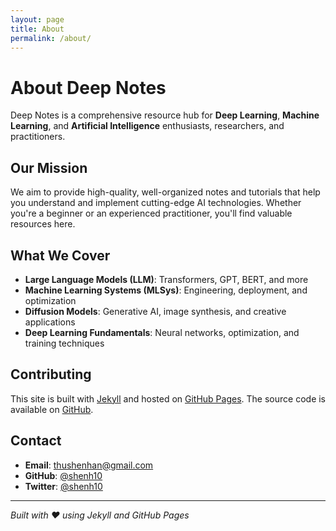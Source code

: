 ```yaml
---
layout: page
title: About
permalink: /about/
---
```


# About Deep Notes

Deep Notes is a comprehensive resource hub for **Deep Learning**, **Machine Learning**, and **Artificial Intelligence** enthusiasts, researchers, and practitioners.

## Our Mission

We aim to provide high-quality, well-organized notes and tutorials that help you understand and implement cutting-edge AI technologies. Whether you're a beginner or an experienced practitioner, you'll find valuable resources here.

## What We Cover

- **Large Language Models (LLM)**: Transformers, GPT, BERT, and more
- **Machine Learning Systems (MLSys)**: Engineering, deployment, and optimization
- **Diffusion Models**: Generative AI, image synthesis, and creative applications
- **Deep Learning Fundamentals**: Neural networks, optimization, and training techniques

## Contributing

This site is built with [Jekyll](https://jekyllrb.com/) and hosted on [GitHub Pages](https://pages.github.com/). The source code is available on [GitHub](https://github.com/shenh10/deepnotes.github.io).

## Contact

- **Email**: [thushenhan@gmail.com](mailto:thushenhan@gmail.com)
- **GitHub**: [@shenh10](https://github.com/shenh10)
- **Twitter**: [@shenh10](https://twitter.com/shenh10)

---

*Built with ❤️ using Jekyll and GitHub Pages*
